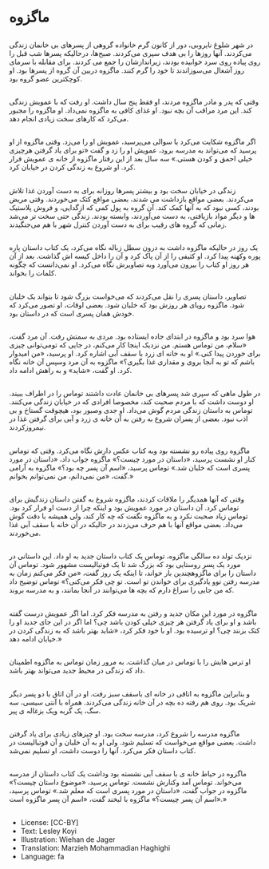 # ماگزوه

##
در شهر شلوغ نایروبی، دور از کانون گرم خانواده گروهی از پسرهای بی خانمان زندگی می‌کردند. آنها روزها را بی هدف سپری می‌کردند. صبح‌ها، درحالیکه پسرها شب قبل را روی پیاده روی سرد خوابیده بودند، زیراندازشان را جمع می کردند. برای مقابله با سرمای روز آشغال می‌سوزاندند تا خود را گرم کنند. ماگزوه دربین آن گروه از پسرها بود. او کوچکترین عضو گروه بود.

##
وقتی که پدر و مادر ماگزوه مردند، او فقط پنج سال داشت. او رفت که با عمویش زندگی کند. این مرد مراقب آن بچه نبود. او غذای کافی به ماگزوه نمی‌داد. او ماگزوه را مجبور می‌کرد که کارهای سخت زیادی انجام دهد.

##
اگر ماگزوه شکایت می‌کرد یا سوالی می‌پرسید، عمویش او را می‌زد. وقتی ماگزوه از او پرسید که می‌تواند به مدرسه برود، عمویش او را زد و گفت «تو برای یاد گرفتن هرچیزی خیلی احمق و کودن هستی.» سه سال بعد از این رفتار ماگزوه از خانه ی عمویش فرار کرد. او شروع به زندگی کردن در خیابان کرد.

##
زندگی در خیابان سخت بود و بیشتر پسرها روزانه برای به دست آوردن غذا تلاش می‌کردند. بعضی مواقع بازداشت می شدند، بعضی مواقع کتک می‌خوردند. وقتی مریض بودند، کسی نبود که به آنها کمک کند. آن گروه به پول کمی که ازگدایی، و فروش پلاستیک ها و دیگر مواد بازیافتی، به دست می‌آوردند، وابسته بودند. زندگی حتی سخت تر می‌شد زمانی که گروه های رقیب برای به دست آوردن کنترل شهر با هم می‌جنگیدند.

##
یک روز در حالیکه ماگزوه داشت به درون سطل زباله نگاه می‌کرد، یک کتاب داستان پاره پوره وکهنه پیدا کرد. او کثیفی را از آن پاک کرد و آن را داخل کیسه اش گذاشت. بعد از آن هر روز او کتاب را بیرون می‌آورد وبه تصاویرش نگاه می‌کرد. او نمی‌دانست که چگونه کلمات را بخواند.

##
تصاویر، داستان پسری را نقل می‌کردند که می‌خواست بزرگ شود تا بتواند یک خلبان شود. ماگزوه رویای هر روزش بود که خلبان شود. بعضی اوقات، او تصور می‌کرد که خودش همان پسری است که در داستان بود.

##
هوا سرد بود و ماگزوه در ابتدای جاده ایستاده بود. مردی به سمتش رفت. آن مرد گفت، «سلام، من توماس هستم. من نزدیک اینجا کار می‌کنم، در جایی که تومی‌توانی چیزی برای خوردن پیدا کنی.» او به خانه ای زرد با سقف آبی اشاره کرد. او پرسید، «من امیدوار باشم که تو به آنجا بروی و مقداری غذا بگیری؟» ماگزوه به آن مرد وسپس آن خانه نگاه کرد. او گفت، «شاید» و به راهش ادامه داد.

##
در طول ماهی که سپری شد پسرهای بی خانمان عادت داشتند توماس را در اطراف ببیند. او دوست داشت که با مردم صحبت کند، مخصوصا افرادی که در خیابان زندگی می‌کنند. توماس به داستان زندگی مردم گوش می‌داد. او جدی وصبور بود، هیچوقت گستاخ و بی اذب نبود. بعضی از پسران شروع به رفتن به آن خانه ی زرد و آبی برای گرفتن غذا در نیمروزکردند.

##
ماگزوه روی پیاده رو نشسته بود وبه کتاب عکس دارش نگاه می‌کرد. وقتی که توماس کنار او نشست پرسید، «داستان در مورد چیست؟» ماگزوه جواب داد، «داستان در مورد پسری است که خلبان شد.» توماس پرسید، «اسم آن پسر چه بود؟» ماگزوه به آرامی گفت، «من نمی‌دانم، من نمی‌توانم بخوانم.»

##
وقتی که آنها همدیگر را ملاقات کردند، ماگزوه شروع به گفتن داستان زندگیش برای توماس کرد. آن داستان در مورد عمویش بود و اینکه چرا از دست او فرار کرد بود. توماس زیاد صحبت نکرد و به ماگزوه نگفت که چه کار کند، ولی همیشه با دقت گوش می‌داد. بعضی مواقع آنها با هم حرف می‌زدند در حالیکه در آن خانه با سقف آبی غذا می‌خوردند.

##
نزدیک تولد ده سالگی ماگزوه، توماس یک کتاب داستان جدید به او داد. این داستانی در مورد یک پسر روستایی بود که بزرگ شد تا یک فوتبالیست مشهور شود. توماس آن داستان را برای ماگزوهچندین بار خواند، تا اینکه یک روز گفت، «من فکر می‌کنم زمان به مدرسه رفتن توو یادگیری برای خواندن تو است. تو چی فکر می‌کنی؟» توماس توضیح داد که من جایی را سراغ دارم که بچه ها می‌توانند در آنجا بمانند، و به مدرسه بروند.

##
ماگزوه در مورد این مکان جدید و رفتن به مدرسه فکر کرد. اما اگر عمویش درست گفته باشد و او برای یاد گرفتن هر چیزی خیلی کودن باشد چی؟ اما اگر در این جای جدید او را کتک بزنند چی؟ او ترسیده بود. او با خود فکر کرد، «شاید بهتر باشد که به زندگی کردن در خیابان ادامه دهد.»

##
او ترس هایش را با توماس در میان گذاشت. به مرور زمان توماس به ماگزوه اطمینان داد که زندگی در محیط جدید می‌تواند بهتر باشد.

##
و بنابراین ماگزوه به اتاقی در خانه ای باسقف سبز رفت. او در آن اتاق با دو پسر دیگر شریک بود. روی هم رفته ده بچه در آن خانه زندگی می‌کردند. همراه با آنتی سیسی، سه سگ، یک گربه ویک بزغاله ی پیر.

##
ماگزوه مدرسه را شروع کرد، مدرسه سخت بود. او چیزهای زیادی برای یاد گرفتن داشت. بعضی مواقع می‌خواست که تسلیم شود. ولی او به آن خلبان و آن فوتبالیست در کتاب داستان فکر می‌کرد. آنها را دوست داشت، او تسلیم نمی‌شد.

##
ماگزوه در حیاط خانه ی با سقف آبی نشسته بود وداشت یک کتاب داستان از مدرسه می‌خواند. توماس آمد وکنارش نشست. توماس پرسید، «موضوع داستان چیست؟» ماگزوه در جواب گفت، «داستان در مورد پسری است که معلم شد.» توماس پرسید، «اسم آن پسر چیست؟» ماگزوه با لبخند گفت، «اسم آن پسر ماگزوه است.»

##
* License: [CC-BY]
* Text: Lesley Koyi
* Illustration: Wiehan de Jager
* Translation: Marzieh Mohammadian Haghighi
* Language: fa
